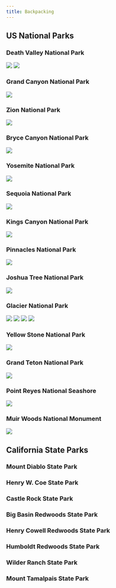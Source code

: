 ```yaml
---
title: Backpacking
---
```


## US National Parks
### Death Valley National Park

![](/images/death_valley_1.jpeg)  ![](/images/death_valley_2.jpeg)

### Grand Canyon National Park
![](/images/grand_canyon.jpeg)

### Zion National Park
![](/images/zion.jpeg)

### Bryce Canyon National Park
![](/images/bryce_canyon.jpeg)

### Yosemite National Park
![](/images/yosemite.jpeg)

### Sequoia National Park
![](/images/sequoia.jpeg)

### Kings Canyon National Park
![](/images/kings_canyon.jpeg)

### Pinnacles National Park
![](/images/pinnacles.jpeg)

### Joshua Tree National Park
![](/images/joshua_tree.jpeg)

### Glacier National Park
![](/images/glacier_1.jpeg)  ![](/images/glacier_2.jpeg)
![](/images/glacier_3.jpeg)  ![](/images/glacier_4.jpeg)

### Yellow Stone National Park
![](/images/yellow_stone.jpeg)

### Grand Teton National Park
![](/images/grand_teton.jpeg)

### Point Reyes National Seashore
![](/images/point_reyes.jpeg)

### Muir Woods National Monument
![](/images/muir_woods.jpeg)

## California State Parks
### Mount Diablo State Park
### Henry W. Coe State Park
### Castle Rock State Park
### Big Basin Redwoods State Park
### Henry Cowell Redwoods State Park
### Humboldt Redwoods State Park
### Wilder Ranch State Park
### Mount Tamalpais State Park
